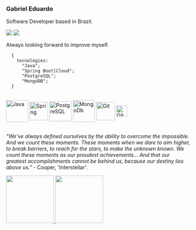 ### Gabriel Eduardo

Software Developer based in Brazil.

<a href = "mailto:gabrielpalharesdev@gmail.com"><img src="https://img.shields.io/badge/-Gmail-%23333?style=for-the-badge&logo=gmail&logoColor=white" target="_blank"></a>
  <a href="https://www.linkedin.com/in/gabrieleduardo-" target="_blank"><img src="https://img.shields.io/badge/-LinkedIn-%230077B5?style=for-the-badge&logo=linkedin&logoColor=white" target="_blank"></a>

Always looking forward to improve myself.

```
  {
    tecnologies:
      "Java";
      "Spring Boot|Cloud";
      "PostgreSQL";
      "MongoDB";
  }
```
<br>
<div style="display: inline_block">
  <img align="center" alt="Java" height="60" width="60" src="https://cdn.jsdelivr.net/gh/devicons/devicon/icons/java/java-original-wordmark.svg"/>
  <img align="center" alt="Spring" height="50" width="50" src="https://cdn.jsdelivr.net/gh/devicons/devicon/icons/spring/spring-plain-wordmark.svg"/>
  <img align="center" alt="PostgreSQL" height="55" width="60" src="https://cdn.jsdelivr.net/gh/devicons/devicon/icons/postgresql/postgresql-original-wordmark.svg"/>
  <img align="center" alt="MongoDb" height="60" width="60" src="https://cdn.jsdelivr.net/gh/devicons/devicon/icons/mongodb/mongodb-original-wordmark.svg"/>
  <img align="center" alt="Git" height="50" width="50" src="https://cdn.jsdelivr.net/gh/devicons/devicon/icons/git/git-original-wordmark.svg"/>
  <img align="center" alt="GitLab" height="30" width="30" src="https://cdn.jsdelivr.net/gh/devicons/devicon/icons/gitlab/gitlab-original.svg"/>
</div>

##
*"We've always defined ourselves by the ability to overcome the impossible. And we count these moments. These moments when we dare to aim higher, to break barriers, to reach for the stars, to make the unknown known. We count these moments as our proudest achievements... And that our greatest accomplishments cannot be behind us, because our destiny lies above us."* - Cooper, 'Interstellar'.
  
<div align="justify">
<a href="https://github.com/gabriel-palhares">
<img height="130em" src="https://github-readme-stats.vercel.app/api?username=gabriel-palhares&show_icons=true&theme=great-gatsby&include_all_commits=true&count_private=true"/>
<img height="130em" src="https://github-readme-stats.vercel.app/api/top-langs/?username=gabriel-palhares&layout=compact&langs_count=7&theme=dracula"/>
</a></div>
  

